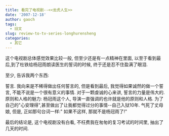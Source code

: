 ```yaml
---
title: 看完了电视剧--<<龙虎人生>>
date: '2007-12-18'
author: gaoch
tags:
  - 旧文
slug: review-to-tv-series-longhurensheng
categories:
  - 其它
---
```


这个电视剧总体感觉效果比较一般, 但至少还是有一点精神在里面,
以至于看到最后,到了杜铁给杨冠雨朗读医生的誓词的时候,
终于还是忍不住盈满了眼泪.  
  
至少, 告诉我两个东西:  
  
誓言. 我向来是不稀得做出任何誓言的, 但是看到最后,
我觉得如果诚然的做一个誓言, 不能不说是一个很有意义的事情.
对于一颗虔诚的心来讲, 誓言的力量是伟大的.  
原则和人格的魅力: 杨冠雨这个人, 导演一直强调的也许就是他的原则和人格.
为了自己的"心安理得",甚至做出了让我都觉得过分的事情--自己入狱10年.
气死了丈母娘, 但是, 正如那句台词一样:" 如果不这样, 那就不是杨冠雨了!"  
  
最后的结论是, 这个电视剧没有白看, 不枉费我在匆匆的复习考试的时间里,
抽出了几天的时间.
